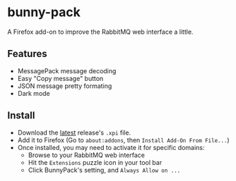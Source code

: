 # bunny-pack

A Firefox add-on to improve the RabbitMQ web interface a little.

## Features

- MessagePack message decoding
- Easy "Copy message" button
- JSON message pretty formating
- Dark mode

## Install

- Download the [latest](https://github.com/nbr23/bunny-pack/releases/latest) release's `.xpi` file.
- Add it to Firefox (Go to `about:addons`, then `Install Add-On From File...`)
- Once installed, you may need to activate it for specific domains:
  - Browse to your RabbitMQ web interface
  - Hit the `Extensions` puzzle icon in your tool bar
  - Click BunnyPack's setting, and `Always Allow on ...`
